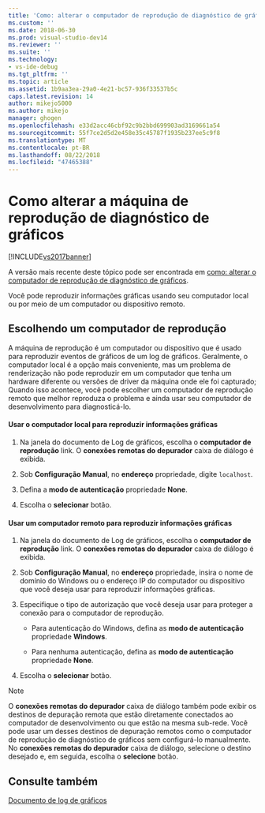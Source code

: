 ```yaml
---
title: 'Como: alterar o computador de reprodução de diagnóstico de gráficos | Microsoft Docs'
ms.custom: ''
ms.date: 2018-06-30
ms.prod: visual-studio-dev14
ms.reviewer: ''
ms.suite: ''
ms.technology:
- vs-ide-debug
ms.tgt_pltfrm: ''
ms.topic: article
ms.assetid: 1b9aa3ea-29a0-4e21-bc57-936f33537b5c
caps.latest.revision: 14
author: mikejo5000
ms.author: mikejo
manager: ghogen
ms.openlocfilehash: e33d2acc46cbf92c9b2bbd699903ad3169661a54
ms.sourcegitcommit: 55f7ce2d5d2e458e35c45787f1935b237ee5c9f8
ms.translationtype: MT
ms.contentlocale: pt-BR
ms.lasthandoff: 08/22/2018
ms.locfileid: "47465388"
---
```

# <a name="how-to-change-the-graphics-diagnostics-playback-machine"></a>Como alterar a máquina de reprodução de diagnóstico de gráficos
[!INCLUDE[vs2017banner](../includes/vs2017banner.md)]

A versão mais recente deste tópico pode ser encontrada em [como: alterar o computador de reprodução de diagnóstico de gráficos](https://docs.microsoft.com/visualstudio/debugger/graphics/how-to-change-the-graphics-diagnostics-playback-machine).  
  
Você pode reproduzir informações gráficas usando seu computador local ou por meio de um computador ou dispositivo remoto.  
  
## <a name="choosing-a-playback-machine"></a>Escolhendo um computador de reprodução  
 A máquina de reprodução é um computador ou dispositivo que é usado para reproduzir eventos de gráficos de um log de gráficos. Geralmente, o computador local é a opção mais conveniente, mas um problema de renderização não pode reproduzir em um computador que tenha um hardware diferente ou versões de driver da máquina onde ele foi capturado; Quando isso acontece, você pode escolher um computador de reprodução remoto que melhor reproduza o problema e ainda usar seu computador de desenvolvimento para diagnosticá-lo.  
  
#### <a name="to-use-the-local-machine-to-play-back-graphics-information"></a>Usar o computador local para reproduzir informações gráficas  
  
1.  Na janela do documento de Log de gráficos, escolha o **computador de reprodução** link. O **conexões remotas do depurador** caixa de diálogo é exibida.  
  
2.  Sob **Configuração Manual**, no **endereço** propriedade, digite `localhost`.  
  
3.  Defina a **modo de autenticação** propriedade **None**.  
  
4.  Escolha o **selecionar** botão.  
  
#### <a name="to-use-a-remote-machine-to-play-back-graphics-information"></a>Usar um computador remoto para reproduzir informações gráficas  
  
1.  Na janela do documento de Log de gráficos, escolha o **computador de reprodução** link. O **conexões remotas do depurador** caixa de diálogo é exibida.  
  
2.  Sob **Configuração Manual**, no **endereço** propriedade, insira o nome de domínio do Windows ou o endereço IP do computador ou dispositivo que você deseja usar para reproduzir informações gráficas.  
  
3.  Especifique o tipo de autorização que você deseja usar para proteger a conexão para o computador de reprodução.  
  
    -   Para autenticação do Windows, defina as **modo de autenticação** propriedade **Windows**.  
  
    -   Para nenhuma autenticação, defina as **modo de autenticação** propriedade **None**.  
  
4.  Escolha o **selecionar** botão.  
  
> [!NOTE]
>  O **conexões remotas do depurador** caixa de diálogo também pode exibir os destinos de depuração remota que estão diretamente conectados ao computador de desenvolvimento ou que estão na mesma sub-rede. Você pode usar um desses destinos de depuração remotos como o computador de reprodução de diagnóstico de gráficos sem configurá-lo manualmente. No **conexões remotas do depurador** caixa de diálogo, selecione o destino desejado e, em seguida, escolha o **selecione** botão.  
  
## <a name="see-also"></a>Consulte também  
 [Documento de log de gráficos](../debugger/graphics-log-document.md)



